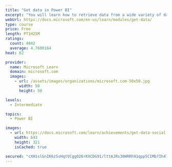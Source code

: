 ```yaml
---
title: "Get data in Power BI"
excerpt: "You will learn how to retrieve data from a wide variety of data sources, including Microsoft Excel, relational databases, and NoSQL data stores. You will also learn how to improve performance while retrieving data."
webUrl: https://docs.microsoft.com/en-us/learn/modules/get-data/
type: course
price: Free
length: PT1H25M
ratings:
  count: 4842
  average: 4.7600164
heat: 62

provider:
  name: Microsoft Learn
  domain: microsoft.com
  images:
    - url: /assets/images/organizations/microsoft.com-50x50.jpg
      width: 50
      height: 50

levels:
  - Intermediate

topics:
  - Power BI

images:
  - url: https://docs.microsoft.com/learn/achievements/get-data-social.png
    width: 643
    height: 321
    isCached: true

secured: "cXH1slGnIK6zSsHqtVCggO26rKXCDG91/lttAJRs30HRRh91qpp5CIMb7Ih47xT5Pcub6aCuln/mQQrL7P55YIDgDFJuNEMvlnJYpLurNYwzaeqWgchFKXz2sZSmd96/sbhgM76147p/43eTPe+UTNr0EApv3j8uZK0JxXRJ3DMZX8fnOlGGmR6Ph28+cgq/tSxHSE3Bp7gyyCt+z+qOX2Eg3zLNZ4oYE8w9i6sUDXQThyUGaxtWcneqRRZFSkaWgfTdaRbKZOmz6Aclrlv31gRKI9pxNvDzD1roWCAa/MsLVSKl0lbONqU31rD04HLp29qqNjaUYQiEahTIsWHVWTq6Bt+uJ0x/PSqz50ZrLFcXocHipuJox8xR0cog3MkaG0U49dHFztcAQu306tLvPTDbTiB4rjTTorep0YJth18=;WL9OtBKrpP8oLTZEPJKd5w=="
---
```


